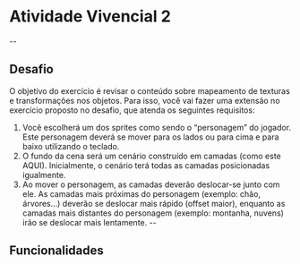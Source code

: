 # Atividade Vivencial 2
--
## Desafio

O objetivo do exercício é revisar o conteúdo sobre mapeamento de texturas e transformações nos objetos. Para isso, você vai fazer uma extensão no exercício proposto no desafio, que atenda os seguintes requisitos: 
1) Você escolherá um dos sprites como sendo o “personagem” do jogador. Este personagem deverá se mover para os lados ou para cima e para baixo utilizando o teclado.  
2) O fundo da cena será um cenário construído em camadas (como este AQUI). Inicialmente, o cenário terá todas as camadas posicionadas igualmente. 
3) Ao mover o personagem, as camadas deverão deslocar-se junto com ele. As camadas mais próximas do personagem (exemplo: chão, árvores...) deverão se deslocar mais rápido (offset maior), enquanto as camadas mais distantes do personagem (exemplo: montanha, nuvens) irão se deslocar mais lentamente. 
--
## Funcionalidades